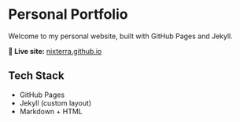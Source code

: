# Personal Portfolio
Welcome to my personal website, built with GitHub Pages and Jekyll.


**🔗 Live site:** [nixterra.github.io](https://nixterra.github.io)

## Tech Stack
- GitHub Pages
- Jekyll (custom layout)
- Markdown + HTML
